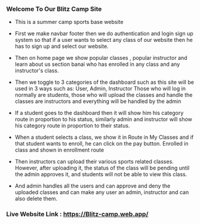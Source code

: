### Welcome To Our Blitz Camp Site 


- This is a summer camp sports base website

- First we make navbar footer then we do authentication and login sign up system so that if a user wants to select any class of our website then he has to sign up and select our website.

- Then on home page we show popular classes , popular instructor and learn about us section banai who has enrolled in any class and any instructor's class.

- Then we toggle to 3 categories of the dashboard such as this site will be used in 3 ways such as: User, Admin, Instructor Those who will log in normally are students, those who will upload the classes and handle the classes are instructors and everything will be handled by the admin

- If a student goes to the dashboard then it will show him his category route in proportion to his status, similarly admin and instructor will show his category route in proportion to their status.

- When a student selects a class, we show it in Route in My Classes and if that student wants to enroll, he can click on the pay button. Enrolled in class and shown in enrollment route

- Then instructors can upload their various sports related classes. However, after uploading it, the status of the class will be pending until the admin approves it, and students will not be able to view this class.

- And admin handles all the users and can approve and deny the uploaded classes and can make any user an admin, instructor and can also delete them.


### Live Website Link : https://Blitz-camp.web.app/